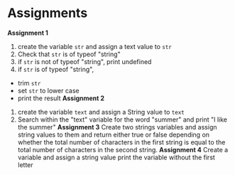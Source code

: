 # Assignments

**Assignment 1**

1. create the variable `str` and assign a text value to `str`
2. Check that `str` is of typeof "string"
3. if `str` is not of typeof "string", print undefined
4. if `str` is of typeof "string",

- trim `str`
- set `str` to lower case
- print the result
  **Assignment 2**

1. create the variable `text` and assign a String value to `text`
2. Search within the "text" variable for the word "summer" and print "I like the summer"
   **Assignment 3**
   Create two strings variables and assign string values to them and return either true or false depending on whether the total number of characters in the first string is equal to the total number of characters in the second string.
   **Assignment 4**
   Create a variable and assign a string value print the variable without the first letter
